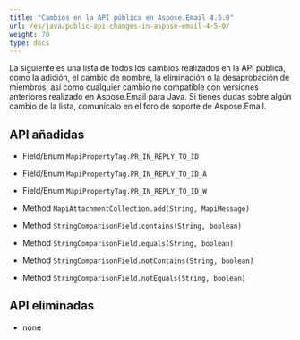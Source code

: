 ```yaml
---
title: "Cambios en la API pública en Aspose.Email 4.5.0"
url: /es/java/public-api-changes-in-aspose-email-4-5-0/
weight: 70
type: docs
---
```


La siguiente es una lista de todos los cambios realizados en la API pública, como la adición, el cambio de nombre, la eliminación o la desaprobación de miembros, así como cualquier cambio no compatible con versiones anteriores realizado en Aspose.Email para Java. Si tienes dudas sobre algún cambio de la lista, comunícalo en el foro de soporte de Aspose.Email.
## **API añadidas**
- Field/Enum `MapiPropertyTag.PR_IN_REPLY_TO_ID`
- Field/Enum `MapiPropertyTag.PR_IN_REPLY_TO_ID_A`
- Field/Enum `MapiPropertyTag.PR_IN_REPLY_TO_ID_W`

- Method `MapiAttachmentCollection.add(String, MapiMessage)`

- Method `StringComparisonField.contains(String, boolean)`
- Method `StringComparisonField.equals(String, boolean)`
- Method `StringComparisonField.notContains(String, boolean)`
- Method `StringComparisonField.notEquals(String, boolean)`
## **API eliminadas**
- none
